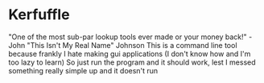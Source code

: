 # Kerfuffle
"One of the most sub-par lookup tools ever made or your money back!" - John "This Isn't My Real Name" Johnson
This is a command line tool because frankly I hate making gui applications (I don't know how and I'm too lazy to learn)
So just run the program and it should work, lest I messed something really simple up and it doesn't run
